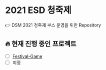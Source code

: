 # 2021 ESD 청죽제

:point_right: DSM 2021 청죽제 부스 운영을 위한 Repository

## :fire: 현재 진행 중인 프로젝트

- [ ] [Festival-Game](./festival-game)
- [ ] 미정
